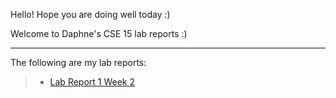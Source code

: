 Hello! Hope you are doing well today :)


Welcome to Daphne's CSE 15 lab reports :)

***
The following are my lab reports:
> * [Lab Report 1 Week 2](lab-report-1-week-2.html)
